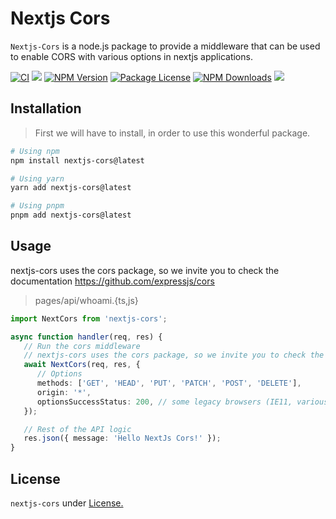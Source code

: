 # Nextjs Cors

`Nextjs-Cors` is a node.js package to provide a middleware that can be used to enable CORS with various options in nextjs applications.

[![CI](https://github.com/yonycalsin/nextjs-cors/actions/workflows/ci.yml/badge.svg)](https://github.com/yonycalsin/nextjs-cors/actions/workflows/ci.yml)
<a href="https://github.com/yonycalsin/nextjs-cors"><img src="https://img.shields.io/spiget/stars/1000?color=brightgreen&label=Star&logo=github" /></a>
<a href="https://www.npmjs.com/nextjs-cors" target="_blank">
<img src="https://img.shields.io/npm/v/nextjs-cors" alt="NPM Version" /></a>
<a href="https://www.npmjs.com/nextjs-cors" target="_blank">
<img src="https://img.shields.io/npm/l/nextjs-cors" alt="Package License" /></a>
<a href="https://www.npmjs.com/nextjs-cors" target="_blank">
<img src="https://img.shields.io/npm/dm/nextjs-cors" alt="NPM Downloads" /></a>
<a href="https://github.com/yonycalsin/nextjs-cors"><img src="https://img.shields.io/badge/Github%20Page-nextjs.cors-yellow?style=flat-square&logo=github" /></a>

## Installation

> First we will have to install, in order to use this wonderful package.

```bash
# Using npm
npm install nextjs-cors@latest

# Using yarn
yarn add nextjs-cors@latest

# Using pnpm
pnpm add nextjs-cors@latest
```

## Usage

nextjs-cors uses the cors package, so we invite you to check the documentation https://github.com/expressjs/cors

> pages/api/whoami.{ts,js}

```ts
import NextCors from 'nextjs-cors';

async function handler(req, res) {
   // Run the cors middleware
   // nextjs-cors uses the cors package, so we invite you to check the documentation https://github.com/expressjs/cors
   await NextCors(req, res, {
      // Options
      methods: ['GET', 'HEAD', 'PUT', 'PATCH', 'POST', 'DELETE'],
      origin: '*',
      optionsSuccessStatus: 200, // some legacy browsers (IE11, various SmartTVs) choke on 204
   });

   // Rest of the API logic
   res.json({ message: 'Hello NextJs Cors!' });
}
```

## License

`nextjs-cors` under [License.](LICENSE)
